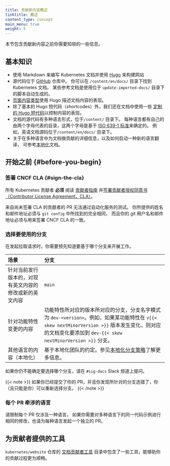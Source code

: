 ```yaml
---
title: 贡献新内容概述
linktitle: 概述
content_type: concept
main_menu: true
weight: 5
---
```

<!--
title: Contributing new content overview
linktitle: Overview
content_type: concept
main_menu: true
weight: 5
-->

<!-- overview -->
<!--
This section contains information you should know before contributing new content.
-->
本节包含贡献新内容之前你需要知晓的一些信息。

<!-- body -->

<!--
## Contributing basics

- Write Kubernetes documentation in Markdown and build the Kubernetes site using [Hugo](https://gohugo.io/).
- The source is in [GitHub](https://github.com/kubernetes/website). You can find Kubernetes documentation at `/content/en/docs/`. Some of the reference documentation is automatically generated from scripts in the `update-imported-docs/` directory.
- [Page content types](/docs/contribute/style/page-content-types/) describe the presentation of documentation content in Hugo.
- In addition to the standard Hugo shortcodes, we use a number of [custom Hugo shortcodes](/docs/contribute/style/hugo-shortcodes/) in our documentation to control the presentation of content.
- Documentation source is available in multiple languages in `/content/`. Each language has its own folder with a two-letter code determined by the [ISO 639-1 standard](https://www.loc.gov/standards/iso639-2/php/code_list.php). For example, English documentation source is stored in `/content/en/docs/`.
- For more information about contributing to documentation in multiple languages or starting a new translation, see [localization](/docs/contribute/localization).
-->
## 基本知识

- 使用 Markdown 来编写 Kubernetes 文档并使用 [Hugo](https://gohugo.io/) 来构建网站
- 源代码位于 [GitHub](https://github.com/kubernetes/website) 仓库中。
  你可以在 `/content/en/docs/` 目录下找到 Kubernetes 文档。
  某些参考文档是使用位于 `update-imported-docs/` 目录下的脚本自动生成的。
- [页面内容类型](/zh-cn/docs/contribute/style/page-content-types/)使用 Hugo 描述文档内容的表现。
- 除了基本的 Hugo 短代码（shortcodes）外，我们还在文档中使用一些
  [定制的 Hugo 短代码](/zh-cn/docs/contribute/style/hugo-shortcodes/)以控制内容的表现。
- 文档的源代码有多种语言形式，位于`/content/` 目录下。
  每种语言都有自己的由两个字母代表的目录，这两个字母是基于
  [ISO 639-1 标准](https://www.loc.gov/standards/iso639-2/php/code_list.php)来确定的。
  例如，英语文档源码位于`/content/en/docs/` 目录下。
- 关于在多种语言中为文档做贡献的详细信息，以及如何启动一种新的语言翻译，
  可参考[本地化](/zh-cn/docs/contribute/localization)文档。

<!--
## Before you begin {#before-you-begin}
### Sign the CNCF CLA {#sign-the-cla}

All Kubernetes contributors **must** read the [Contributor guide](https://github.com/kubernetes/community/blob/master/contributors/guide/README.md) and [sign the Contributor License Agreement (CLA)](https://github.com/kubernetes/community/blob/master/CLA.md).

Pull requests from contributors who haven't signed the CLA fail the automated tests. The name and email you provide must match those found in your `git config`, and your git name and email must match those used for the CNCF CLA.
-->
## 开始之前 {#before-you-begin}

### 签署 CNCF CLA {#sign-the-cla}

所有 Kubernetes 贡献者 **必须** 阅读
[贡献者指南](https://github.com/kubernetes/community/blob/master/contributors/guide/README.md)
并[签署贡献者授权同意书（Contributor License Agreement，CLA）](https://github.com/kubernetes/community/blob/master/CLA.md)。

来自尚未签署 CLA 的贡献者的 PR 无法通过自动化服务的测试。
你所提供的姓名和邮件地址必须与 `git config` 中所找到的完全相同，
而且你的 git 用户名和邮件地址必须与用来签署 CNCF CLA 的一致。

<!--
### Choose which Git branch to use

When opening a pull request, you need to know in advance which branch to base your work on.

Scenario | Branch
:---------|:------------
Existing or new English language content for the current release | `main`
Content for a feature change release | The branch which corresponds to the major and minor version the feature change is in, using the pattern `dev-release-<version>`. For example, if a feature changes in the `{{< latest-version >}}` release, then add documentation changes to the ``dev-{{< release-branch >}}`` branch.
Content in other languages (localizations) | Use the localization's convention. See the [Localization branching strategy](/docs/contribute/localization/#branching-strategy) for more information.

If you're still not sure which branch to choose, ask in `#sig-docs` on Slack.
-->
### 选择要使用的分支

在发起拉取请求时，你需要预先知道要基于哪个分支来开展工作。

场景      | 分支
:---------|:------------
针对当前发行版本的，对现有英文内容的修改或新的英文内容 | `main`
针对功能特性变更的内容 | 功能特性所对应的版本所对应的分支，分支名字模式为 `dev-<version>`。例如，如果某功能特性在 `v{{< skew nextMinorVersion >}}` 版本发生变化，则对应的文档变化要添加到 ``dev-{{< skew nextMinorVersion >}}`` 分支。
其他语言的内容（本地化）| 基于本地化团队的约定。参见[本地化分支策略](/zh-cn/docs/contribute/localization/#branching-strategy)了解更多信息。

如果你仍不能确定要选择哪个分支，请在 `#sig-docs` Slack 频道上提问。

<!--
If you already submitted your pull request and you know that the base branch
was wrong, you (and only you, the submitter) can change it.
-->
{{< note >}}
如果你已经提交了你的 PR，并且你发现所针对的分支选错了，你（且只能是你）可以重新选择分支。
{{< /note >}}

<!--
### Languages per PR
Limit pull requests to one language per PR. If you need to make an identical change to the same code sample in multiple languages, open a separate PR for each language.
-->
### 每个 PR 牵涉的语言

请限制每个 PR 仅涉及一种语言。
如果你需要对多种语言下的同一代码示例进行相同的修改，也请为每种语言发起一个独立的 PR。

<!--
## Tools for contributors
The [doc contributors tools](https://github.com/kubernetes/website/tree/main/content/en/docs/doc-contributor-tools) directory in the `kubernetes/website` repository contains tools to help your contribution journey go more smoothly.
-->

## 为贡献者提供的工具

`kubernetes/website` 仓库的
[文档贡献者工具](https://github.com/kubernetes/website/tree/main/content/en/docs/doc-contributor-tools)
目录中包含了一些工具，能够助你的贡献过程更为顺畅。

